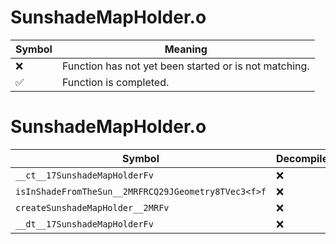 # SunshadeMapHolder.o
| Symbol | Meaning 
| ------------- | ------------- 
| :x: | Function has not yet been started or is not matching. 
| :white_check_mark: | Function is completed. 


# SunshadeMapHolder.o
| Symbol | Decompiled? |
| ------------- | ------------- |
| `__ct__17SunshadeMapHolderFv` | :x: |
| `isInShadeFromTheSun__2MRFRCQ29JGeometry8TVec3<f>f` | :x: |
| `createSunshadeMapHolder__2MRFv` | :x: |
| `__dt__17SunshadeMapHolderFv` | :x: |
